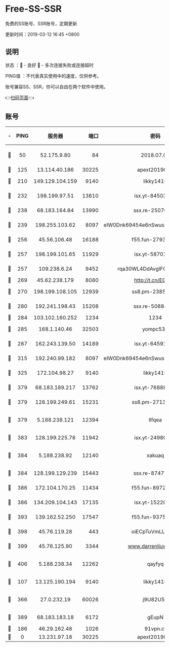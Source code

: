 # Free-SS-SSR

免费的SS账号、SSR账号，定期更新

更新时间：2019-03-12 16:45 +0800

## 说明

状态     ：🙂 - 良好 🙁 - 多次连接失败或连接超时

PING值   ：不代表真实使用中的速度，仅供参考。

账号兼容SS、SSR，你可以自由在两个软件中使用。

👉[扫码页面](https://liesauer.github.io/Free-SS-SSR/)👈

## 账号

|-|PING|服务器|端口|密码|加密方式|区域|
|:----:|:----:|:-----:|-----:|:----:|:----:|:----:|
|🙂|50|52.175.9.80|84|2018.07.07|chacha20-ietf-poly1305|HK|
|🙂|125|13.114.40.186|30225|apext2019006|chacha20|JP|
|🙂|210|149.129.104.159|9140|likky1415|aes-256-cfb|HK|
|🙂|232|198.199.97.51|13610|isx.yt-84503596|aes-256-cfb|US|
|🙂|238|68.183.164.84|13990|ssx.re-25076562|aes-256-cfb|US|
|🙂|239|198.255.103.62|8097|eIW0Dnk69454e6nSwuspv9DmS201tQ0D|aes-256-cfb|US|
|🙂|256|45.56.106.48|16188|f55.fun-27930556|aes-256-cfb|US|
|🙂|257|198.199.101.65|11929|isx.yt-58701773|aes-256-cfb|US|
|🙂|257|109.238.6.24|9452|rqa30WL4DdAvgIFG6Fs3znzTa|aes-256-cfb|FR|
|🙂|269|45.62.238.179|8080|http://t.cn/EGJIyrl|rc4-md5|CA|
|🙂|270|198.199.108.105|12939|ss8.pm-23852707|aes-256-cfb|US|
|🙂|280|192.241.198.43|15208|ssx.re-50884758|aes-256-cfb|US|
|🙂|284|103.102.160.252|1234|1234|rc4-md5|JP|
|🙂|285|168.1.140.46|32503|yompc535|aes-256-cfb|AU|
|🙂|287|162.243.139.50|14189|isx.yt-64591414|aes-256-cfb|US|
|🙂|315|192.240.99.182|8097|eIW0Dnk69454e6nSwuspv9DmS201tQ0D|aes-256-cfb|US|
|🙂|325|172.104.98.27|9140|likky1415|aes-256-cfb|JP|
|🙂|379|68.183.189.217|13762|isx.yt-76888960|aes-256-cfb|SG|
|🙂|379|128.199.249.61|15231|ss8.pm-27130247|aes-256-cfb|SG|
|🙂|379|5.188.238.121|12394|llfqea|chacha20-ietf-poly1305|BR|
|🙂|383|128.199.225.78|11942|isx.yt-24980353|aes-256-cfb|SG|
|🙂|384|5.188.238.92|12140|xakuaq|chacha20-ietf-poly1305|BR|
|🙂|384|128.199.129.239|15443|ssx.re-87477398|aes-256-cfb|SG|
|🙂|386|172.104.170.25|11434|f55.fun-89729095|aes-256-cfb|SG|
|🙂|386|134.209.104.143|17135|isx.yt-15220743|aes-256-cfb|SG|
|🙂|393|139.162.52.250|17547|f55.fun-93753526|aes-256-cfb|SG|
|🙂|398|45.76.119.28|443|oiECpTuVmLLxk4Ts|aes-256-cfb|AU|
|🙂|399|45.76.125.90|3344|www.darrenliuwei.com|aes-256-cfb|AU|
|🙂|406|5.188.238.34|12262|qayfyq|chacha20-ietf-poly1305|BR|
|🙂|107|13.125.190.194|9140|likky1415|aes-256-cfb|KR|
|🙂|366|27.0.232.19|60026|j9U82U53|xchacha20-ietf-poly1305|HK|
|🙂|389|68.183.183.18|6172|gEupN|aes-256-cfb|SG|
|🙁|186|46.29.162.48|1026|91vpn.cf|rc4-md5|RU|
|🙁|0|13.231.97.18|30225|apext2019006|chacha20|JP|

